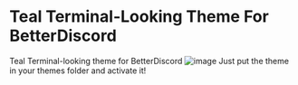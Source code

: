 # Teal Terminal-Looking Theme For BetterDiscord
Teal Terminal-looking theme for BetterDiscord
![image](https://user-images.githubusercontent.com/76877633/126007373-3ba880b1-444f-48a2-b421-60c29c4889e3.png)
Just put the theme in your themes folder and activate it!
